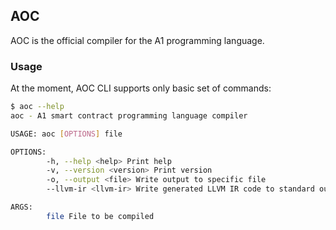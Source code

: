 ## AOC

AOC is the official compiler for the A1 programming language.

### Usage

At the moment, AOC CLI supports only basic set of commands:

```sh
$ aoc --help
aoc - A1 smart contract programming language compiler

USAGE: aoc [OPTIONS] file

OPTIONS:
        -h, --help <help> Print help
        -v, --version <version> Print version
        -o, --output <file> Write output to specific file
        --llvm-ir <llvm-ir> Write generated LLVM IR code to standard output

ARGS:
        file File to be compiled
```